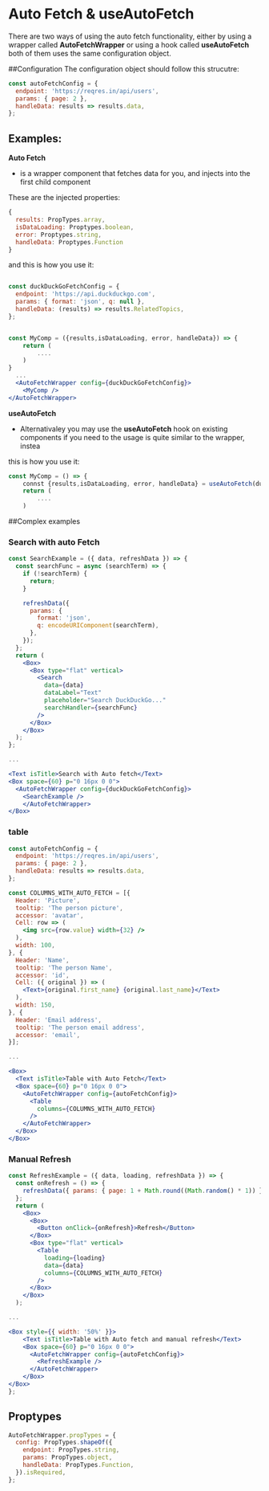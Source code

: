 # Auto Fetch & useAutoFetch

There are two ways of using the auto fetch functionality, either by using a wrapper called
**AutoFetchWrapper** or using a hook called **useAutoFetch** both of them uses the same configuration
object.

##Configuration
The configuration object should follow this strucutre:


```jsx
const autoFetchConfig = {
  endpoint: 'https://reqres.in/api/users',
  params: { page: 2 },
  handleData: results => results.data,
};
```

## Examples:

**Auto Fetch**

- is a  wrapper component that fetches data for you, and injects into the first child component

These are the injected properties:


```jsx
{
  results: PropTypes.array,
  isDataLoading: Proptypes.boolean,
  error: Proptypes.string,
  handleData: Proptypes.Function
}
```

and this is how you use it:


```jsx

const duckDuckGoFetchConfig = {
  endpoint: 'https://api.duckduckgo.com',
  params: { format: 'json', q: null },
  handleData: (results) => results.RelatedTopics,
};


const MyComp = ({results,isDataLoading, error, handleData}) => {
    return (
        ....
    )
}
  ...
  <AutoFetchWrapper config={duckDuckGoFetchConfig}>
    <MyComp />  
</AutoFetchWrapper>
```


**useAutoFetch**

- Alternativaley you may use the **useAutoFetch** hook on existing components if you need to
the usage is quite similar to the wrapper, instea

this is how you use it:

```jsx
const MyComp = () => {
    connst {results,isDataLoading, error, handleData} = useAutoFetch(duckDuckGoFetchConfig);
    return (
        ....
    )
```

##Complex examples

### Search with auto Fetch

```jsx
const SearchExample = ({ data, refreshData }) => {
  const searchFunc = async (searchTerm) => {
    if (!searchTerm) {
      return;
    }

    refreshData({
      params: {
        format: 'json',
        q: encodeURIComponent(searchTerm),
      },
    });
  };
  return (
    <Box>
      <Box type="flat" vertical>
        <Search
          data={data}
          dataLabel="Text"
          placeholder="Search DuckDuckGo..."
          searchHandler={searchFunc}
        />
      </Box>
    </Box>
  );
};

...

<Text isTitle>Search with Auto fetch</Text>
<Box space={60} p="0 16px 0 0">
  <AutoFetchWrapper config={duckDuckGoFetchConfig}>
    <SearchExample />
    </AutoFetchWrapper>
</Box>
```

### table

```jsx
const autoFetchConfig = {
  endpoint: 'https://reqres.in/api/users',
  params: { page: 2 },
  handleData: results => results.data,
};

const COLUMNS_WITH_AUTO_FETCH = [{
  Header: 'Picture',
  tooltip: 'The person picture',
  accessor: 'avatar',
  Cell: row => (
    <img src={row.value} width={32} />
  ),
  width: 100,
}, {
  Header: 'Name',
  tooltip: 'The person Name',
  accessor: 'id',
  Cell: ({ original }) => (
    <Text>{original.first_name} {original.last_name}</Text>
  ),
  width: 150,
}, {
  Header: 'Email address',
  tooltip: 'The person email address',
  accessor: 'email',
}];

...

<Box>
  <Text isTitle>Table with Auto Fetch</Text>
  <Box space={60} p="0 16px 0 0">
    <AutoFetchWrapper config={autoFetchConfig}>
      <Table
        columns={COLUMNS_WITH_AUTO_FETCH}
      />
    </AutoFetchWrapper>
  </Box>
</Box>
```
### Manual Refresh

```jsx
const RefreshExample = ({ data, loading, refreshData }) => {
  const onRefresh = () => {
    refreshData({ params: { page: 1 + Math.round((Math.random() * 1)) } });
  };
  return (
    <Box>
      <Box>
        <Button onClick={onRefresh}>Refresh</Button>
      </Box>
      <Box type="flat" vertical>
        <Table
          loading={loading}
          data={data}
          columns={COLUMNS_WITH_AUTO_FETCH}
        />
      </Box>
    </Box>
  );

...

<Box style={{ width: '50%' }}>
    <Text isTitle>Table with Auto fetch and manual refresh</Text>
    <Box space={60} p="0 16px 0 0">
      <AutoFetchWrapper config={autoFetchConfig}>
        <RefreshExample />
      </AutoFetchWrapper>
    </Box>
</Box>
};
```
## Proptypes


```jsx
AutoFetchWrapper.propTypes = {
  config: PropTypes.shapeOf({
    endpoint: PropTypes.string,
    params: PropTypes.object,
    handleData: PropTypes.Function,
  }).isRequired,
};
```
